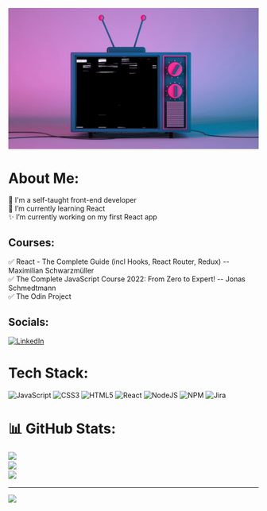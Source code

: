 ![](https://github.com/yupseth/yupseth/blob/main/smallerbanner.gif)

# About Me:
🚩 I'm a self-taught front-end developer<br>🌱 I’m currently learning React<br>✨ I’m currently working on my first React app<br>

## Courses:
✅ React - The Complete Guide (incl Hooks, React Router, Redux) -- Maximilian Schwarzmüller<br>✅ The Complete JavaScript Course 2022: From Zero to Expert! -- Jonas Schmedtmann<br>✅ The Odin Project


## Socials:
[![LinkedIn](https://img.shields.io/badge/LinkedIn-%230077B5.svg?logo=linkedin&logoColor=white)](https://linkedin.com/in/cristina-șuică-239094267/) 

# Tech Stack:
![JavaScript](https://img.shields.io/badge/javascript-%23323330.svg?style=for-the-badge&logo=javascript&logoColor=%23F7DF1E) ![CSS3](https://img.shields.io/badge/css3-%231572B6.svg?style=for-the-badge&logo=css3&logoColor=white) ![HTML5](https://img.shields.io/badge/html5-%23E34F26.svg?style=for-the-badge&logo=html5&logoColor=white) ![React](https://img.shields.io/badge/react-%2320232a.svg?style=for-the-badge&logo=react&logoColor=%2361DAFB) ![NodeJS](https://img.shields.io/badge/node.js-6DA55F?style=for-the-badge&logo=node.js&logoColor=white) ![NPM](https://img.shields.io/badge/NPM-%23000000.svg?style=for-the-badge&logo=npm&logoColor=white) ![Jira](https://img.shields.io/badge/jira-%230A0FFF.svg?style=for-the-badge&logo=jira&logoColor=white)
# 📊 GitHub Stats:
![](https://github-readme-stats.vercel.app/api?username=yupSeth&theme=dark&hide_border=false&include_all_commits=false&count_private=false)<br/>
![](https://github-readme-streak-stats.herokuapp.com/?user=yupSeth&theme=dark&hide_border=false)<br/>
![](https://github-readme-stats.vercel.app/api/top-langs/?username=yupSeth&theme=dark&hide_border=false&include_all_commits=false&count_private=false&layout=compact)

---
[![](https://visitcount.itsvg.in/api?id=yupSeth&icon=0&color=9)](https://visitcount.itsvg.in)

